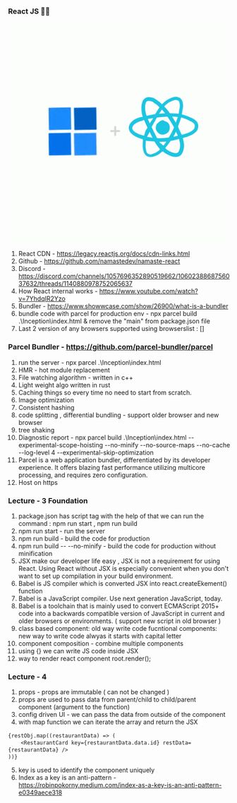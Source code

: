 ### React JS 🧑‍💻
![Alt text](image.png)


1. React CDN - https://legacy.reactjs.org/docs/cdn-links.html
2. Github - https://github.com/namastedev/namaste-react
3. Discord - https://discord.com/channels/1057696352890519662/1060238868756037632/threads/1140880978752065637
4. How React internal works - https://www.youtube.com/watch?v=7YhdqIR2Yzo
5. Bundler - https://www.showwcase.com/show/26900/what-is-a-bundler
6. bundle code with parcel for production env - npx parcel build .\Inception\index.html  & remove the "main" from package.json file 
7. Last 2 version of any browsers supported using browserslist : []

### Parcel Bundler - https://github.com/parcel-bundler/parcel
1. run the server - npx parcel .\Inception\index.html
2. HMR - hot module replacement
3. File watching algorithm - written in c++
4. Light weight algo written in rust
5. Caching things so every time no need to start from scratch.
6. Image optimization
7. Consistent hashing
8. code splitting , differential bundling - support older browser and new browser
9. tree shaking
10. Diagnostic report - npx parcel build .\Inception\index.html --experimental-scope-hoisting --no-minify --no-source-maps --no-cache --log-level 4 --experimental-skip-optimization
11. Parcel is a web application bundler, differentiated by its developer experience. It offers blazing fast performance utilizing multicore processing, and requires zero configuration.
12. Host on https 


### Lecture - 3 Foundation

1. package.json has script tag with the help of that we can run the command : npm run start , npm run build
2. npm run start - run the server
3. npm run build - build the code for production
4. npm run build -- --no-minify - build the code for production without minification
5. JSX make our developer life easy , JSX is not a requirement for using React. Using React without JSX is especially convenient when you don't want to set up compilation in your build environment.
6. Babel is JS compiler which is converted JSX into react.createEkement() function
7. Babel is a JavaScript compiler. Use next generation JavaScript, today.
8. Babel is a toolchain that is mainly used to convert ECMAScript 2015+ code into a backwards compatible version of JavaScript in current and older browsers or environments. ( support new script in old browser )
9. class based component: old way write code
fucntional components: new way to write code
alwyas it starts with capital letter
10. component composition - combine multiple components
11. using {} we can write JS code inside JSX
12.  way to render react component root.render(<HeadingComponent />);

### Lecture - 4
1. props - props are immutable ( can not be changed )
2. props are used to pass data from parent/child to child/parent component (argument to the function)
3. config driven UI - we can pass the data from outside of the component
4. with map function we can iterate the array and return the JSX
```
{restObj.map((restaurantData) => (
    <RestaurantCard key={restaurantData.data.id} restData={restaurantData} />
))}

```
5. key is used to identify the component uniquely
6. Index as a key is an anti-pattern - https://robinpokorny.medium.com/index-as-a-key-is-an-anti-pattern-e0349aece318